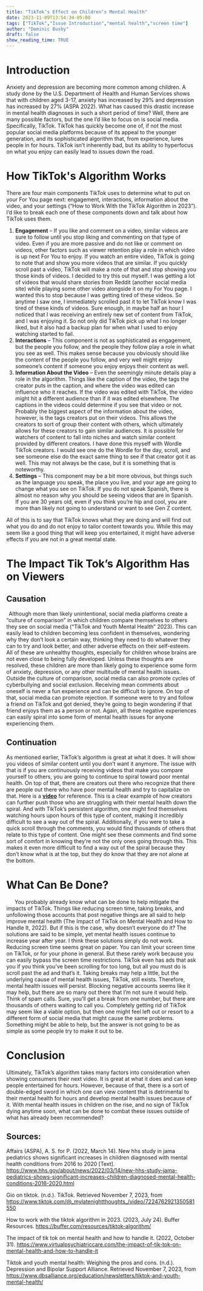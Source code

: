 ```yaml
---
title: "TikTok’s Effect on Children’s Mental Health"
date: 2023-11-09T13:54:34-05:00
tags: ["TikTok","Issue Introduction","mental health","screen time"]
author: "Dominic Busby"
draft: false
show_reading_time: TRUE
---
```


# Introduction
Anxiety and depression are becoming more common among children. A study done by the U.S. Department of Health and Human Services shows that with children aged 3-17, anxiety has increased by 29% and depression has increased by 27% (ASPA 2022). What has caused this drastic increase in mental health diagnoses in such a short period of time? Well, there are many possible factors, but the one I’d like to focus on is social media. Specifically, TikTok. TikTok has quickly become one of, if not the most popular social media platforms because of its appeal to the younger generation, and its sophisticated algorithm that, from experience, lures people in for hours. TikTok isn’t inherently bad, but its ability to hyperfocus on what you enjoy can easily lead to issues down the road. 

# How TikTok's Algorithm Works
There are four main components TikTok uses to determine what to put on your For You page next: engagement, interactions, information about the video, and your settings (“How to Work With the TikTok Algorithm in 2023”). I’d like to break each one of these components down and talk about how TikTok uses them. 

1. **Engagement** – If you like and comment on a video, similar videos are sure to follow until you stop liking and commenting on that type of video. Even if you are more passive and do not like or comment on videos, other factors such as viewer retention play a role in which video is up next For You to enjoy. If you watch an entire video, TikTok is going to note that and show you more videos that are similar. If you quickly scroll past a video, TikTok will make a note of that and stop showing you those kinds of videos. I decided to try this out myself. I was getting a lot of videos that would share stories from Reddit (another social media site) while playing some other video alongside it on my For You page. I wanted this to stop because I was getting tired of these videos. So anytime I saw one, I immediately scrolled past it to let TikTok know I was tired of these kinds of videos. Sure enough, in maybe half an hour I noticed that I was receiving an entirely new set of content from TikTok, and I was enjoying it. So not only did TikTok pick up what I no longer liked, but it also had a backup plan for when what I used to enjoy watching started to fail. 
2. **Interactions** – This component is not as sophisticated as engagement, but the people you follow, and the people they follow play a role in what you see as well. This makes sense because you obviously should like the content of the people you follow, and very well might enjoy someone’s content if someone you enjoy enjoys their content as well.  
3. **Information About the Video** – Even the seemingly minute details play a role in the algorithm. Things like the caption of the video, the tags the creator puts in the caption, and where the video was edited can influence who it reaches. If the video was edited with TikTok, the video might hit a different audience than if it was edited elsewhere. The captions in the videos could determine if you see that video or not. Probably the biggest aspect of the information about the video, however, is the tags creators put on their videos. This allows the creators to sort of group their content with others, which ultimately allows for these creators to gain similar audiences. It is possible for watchers of content to fall into niches and watch similar content provided by different creators. I have done this myself with Wordle TikTok creators. I would see one do the Wordle for the day, scroll, and see someone else do the exact same thing to see if that creator got it as well. This may not always be the case, but it is something that is noteworthy.  
4. **Settings** – This component may be a bit more obvious, but things such as the language you speak, the place you live, and your age are going to change what you see on TikTok. If you do not speak Spanish, there is almost no reason why you should be seeing videos that are in Spanish. If you are 30 years old, even if you think you’re hip and cool, you are more than likely not going to understand or want to see Gen Z content.  

All of this is to say that TikTok knows what they are doing and will find out what you do and do not enjoy to tailor content towards you. While this may seem like a good thing that will keep you entertained, it might have adverse effects if you are not in a great mental state.  

# The Impact Tik Tok’s Algorithm Has on Viewers 

## **Causation**
 	Although more than likely unintentional, social media platforms create a “culture of comparison” in which children compare themselves to others they see on social media (“TikTok and Youth Mental Health” 2023). This can easily lead to children becoming less confident in themselves, wondering why they don’t look a certain way, thinking they need to do whatever they can to try and look better, and other adverse effects on their self-esteem. All of these are unhealthy thoughts, especially for children whose brains are not even close to being fully developed. Unless these thoughts are resolved, these children are more than likely going to experience some form of anxiety, depression, or any other multitude of mental health issues. Outside the culture of comparison, social media can also promote cycles of cyberbullying and social exclusion. Receiving mean comments about oneself is never a fun experience and can be difficult to ignore. On top of that, social media can promote rejection. If someone were to try and follow a friend on TikTok and got denied, they’re going to begin wondering if that friend enjoys them as a person or not. Again, all these negative experiences can easily spiral into some form of mental health issues for anyone experiencing them. 

## **Continuation** 
As mentioned earlier, TikTok’s algorithm is great at what it does. It will show you videos of similar content until you don’t want it anymore. The issue with that is if you are continuously receiving videos that make you compare yourself to others, you are going to continue to spiral toward poor mental health. On top of that, there are creators out there who recognize that there are people out there who have poor mental health and try to capitalize on that. Here is a **[video]( https://www.tiktok.com/@_mylatenightthoughts_/video/7224762921350581550)** for reference.
This is a clear example of how creators can further push those who are struggling with their mental health down the spiral. And with TikTok’s persistent algorithm, one might find themselves watching hours upon hours of this type of content, making it incredibly difficult to see a way out of the spiral. Additionally, if you were to take a quick scroll through the comments, you would find thousands of others that relate to this type of content. One might see these comments and find some sort of comfort in knowing they’re not the only ones going through this. This makes it even more difficult to find a way out of the spiral because they don’t know what is at the top, but they do know that they are not alone at the bottom. 

# What Can Be Done?
       You probably already know what can be done to help mitigate the impacts of TikTok. Things like reducing screen time, taking breaks, and unfollowing those accounts that post negative things are all said to help improve mental health (The Impact of TikTok on Mental Health and How to Handle It, 2022). But if this is the case, why doesn’t everyone do it? The solutions are said to be simple, yet mental health issues continue to increase year after year. I think these solutions simply do not work. Reducing screen time seems great on paper. You can limit your screen time on TikTok, or for your phone in general. But these rarely work because you can easily bypass the screen time restrictions. TikTok even has ads that ask you if you think you’ve been scrolling for too long, but all you must do is scroll past the ad and that’s it. Taking breaks may help a little, but the underlying cause of mental health issues, TikTok, still exists. Therefore, mental health issues will persist. Blocking negative accounts seems like it may help, but there are so many out there that I’m not sure it would help. Think of spam calls. Sure, you’ll get a break from one number, but there are thousands of others waiting to call you. Completely getting rid of TikTok may seem like a viable option, but then one might feel left out or resort to a different form of social media that might cause the same problems. Something might be able to help, but the answer is not going to be as simple as some people try to make it out to be. 

# Conclusion
Ultimately, TikTok’s algorithm takes many factors into consideration when showing consumers their next video. It is great at what it does and can keep people entertained for hours. However, because of that, there is a sort of double-edged sword in which one can view content that is detrimental to their mental health for hours and develop mental health issues because of it. With mental health issues in children on the rise, and no sign of TikTok dying anytime soon, what can be done to combat these issues outside of what has already been recommended?  




## Sources:
Affairs (ASPA), A. S. for P. (2022, March 14). New hhs study in jama pediatrics shows significant increases in children diagnosed with mental health conditions from 2016 to 2020 [Text]. https://www.hhs.gov/about/news/2022/03/14/new-hhs-study-jama-pediatrics-shows-significant-increases-children-diagnosed-mental-health-conditions-2016-2020.html 
 
Gio on tiktok. (n.d.). TikTok. Retrieved November 7, 2023, from https://www.tiktok.com/@_mylatenightthoughts_/video/7224762921350581550 
 
How to work with the tiktok algorithm in 2023. (2023, July 24). Buffer Resources. https://buffer.com/resources/tiktok-algorithm/ 
 
The impact of tik tok on mental health and how to handle it. (2022, October 31). https://www.virtualpsychiatriccare.com/the-impact-of-tik-tok-on-mental-health-and-how-to-handle-it 
 
Tiktok and youth mental health: Weighing the pros and cons. (n.d.). Depression and Bipolar Support Alliance. Retrieved November 7, 2023, from https://www.dbsalliance.org/education/newsletters/tiktok-and-youth-mental-health/ 
 
 

